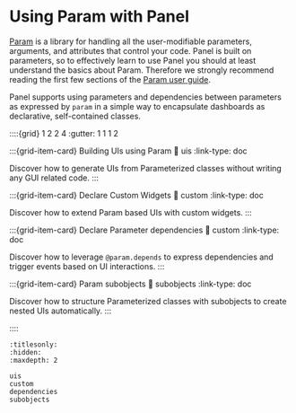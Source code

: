 # Using Param with Panel

[Param](https://param.holoviz.org) is a library for handling all the user-modifiable parameters, arguments, and attributes that control your code. Panel is built on parameters, so to effectively learn to use Panel you should at least understand the basics about Param. Therefore we strongly recommend reading the first few sections of the [Param user guide](https://param.holoviz.org/user_guide/index.html).

Panel supports using parameters and dependencies between parameters as expressed by ``param`` in a simple way to encapsulate dashboards as declarative, self-contained classes.

::::{grid} 1 2 2 4
:gutter: 1 1 1 2

:::{grid-item-card} Building UIs using Param
:link: uis
:link-type: doc

Discover how to generate UIs from Parameterized classes without writing any GUI related code.
:::

:::{grid-item-card} Declare Custom Widgets
:link: custom
:link-type: doc

Discover how to extend Param based UIs with custom widgets.
:::

:::{grid-item-card} Declare Parameter dependencies
:link: custom
:link-type: doc

Discover how to leverage `@param.depends` to express dependencies and trigger events based on UI interactions.
:::

:::{grid-item-card} Param subobjects
:link: subobjects
:link-type: doc

Discover how to structure Parameterized classes with subobjects to create nested UIs automatically.
:::

::::


```{toctree}
:titlesonly:
:hidden:
:maxdepth: 2

uis
custom
dependencies
subobjects
```